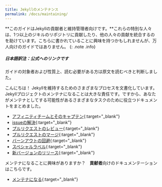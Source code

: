 ```yaml
---
title: Jekyllのメンテナンス
permalink: /docs/maintaining/
---
```

<!-- ---
title: Maintaining Jekyll
permalink: /docs/maintaining/
--- -->

**このガイドはJekyllの貢献者と維持管理者向けです。**これらの特別な人々は、1つ以上のジキルのリポジトリに貢献したり、他の人々の貢献を統合するのを助けています。こちらに書かれていることに興味を持つかもしれませんが、万人向けのガイドではありません。
{: .note .info}

<!-- **This guide is for Jekyll contributors and maintainers.** These special people contribute to one or more of Jekyll's repositories or help merge the contributions of others. You may find what is written here interesting, but it’s definitely not for everyone. -->
<!-- {: .note .info} -->

<div class="note info">
  <h5>日本語訳注：公式へのリンクです</h5>
  <p>ガイドの対象者および性質上、読む必要がある方は原文を読むべきと判断しました。</p>
</div>

こんにちは！ Jekyllを維持するためのさまざまなプロセスを文書化しています。Jekyllプロジェクトのメンテナになることは大きな責任です。ですから、あなたがメンテナとしてする可能性があるさまざまなタスクのために役立つドキュメントをまとめました。

<!-- Hello! This is where we document various processes for maintaining Jekyll. Being a maintainer for any Jekyll project is a big responsibility, so we put together some helpful documentation for various tasks you might do as a maintainer. -->

- [アフィニティチームとそのキャプテン](https://jekyllrb.com/docs/maintaining/affinity-team-captain/){:target="_blank"}
- [issueの解決](https://jekyllrb.com/docs/maintaining/triaging-an-issue/){:target="_blank"}
- [プルリクエストのレビュー](https://jekyllrb.com/docs/maintaining/reviewing-a-pull-request/){:target="_blank"}
- [プルリクエストのマージ](https://jekyllrb.com/docs/maintaining/merging-a-pull-request/){:target="_blank"}
- [バーンアウトの回避](https://jekyllrb.com/docs/maintaining/avoiding-burnout/){:target="_blank"}
- [スペシャルラベル](https://jekyllrb.com/docs/maintaining/special-labels/){:target="_blank"}
- [新バージョンのリリース](https://jekyllrb.com/docs/maintaining/releasing-a-new-version/){:target="_blank"}

<!-- - [Affinity teams & their captains](affinity-team-captain/)
- [Triaging an issue](triaging-an-issue/)
- [Reviewing a pull request](reviewing-a-pull-request/)
- [Merging a pull request](merging-a-pull-request/)
- [Avoiding burnout](avoiding-burnout/)
- [Special Labels](special-labels/)
- [Releasing a new version](releasing-a-new-version/) -->


メンテナになることに興味がありますか？　**貢献者**向けのドキュメンテーションはこちらです。

<!-- Interested in becoming a maintainer? Here is some documentation for **contributors**: -->

- [メンテナになる](https://jekyllrb.com/docs/maintaining/becoming-a-maintainer/){:target="_blank"}

<!-- - [Becoming a maintainer](becoming-a-maintainer/) -->
